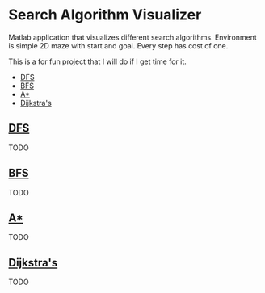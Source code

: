 <!-- omit in toc -->
# Search Algorithm Visualizer

Matlab application that visualizes different search algorithms. Environment is simple 2D maze with start and goal. Every step has cost of one.

This is a for fun project that I will do if I get time for it.

- [DFS](#dfs)
- [BFS](#bfs)
- [A\*](#a)
- [Dijkstra's](#dijkstras)

## [DFS](documentation/dfs.md)

TODO

## [BFS](documentation/bfs.md)

TODO

## [A*](documentation/astar.md)

TODO

## [Dijkstra's](documentation/dijkstra.md)

TODO
